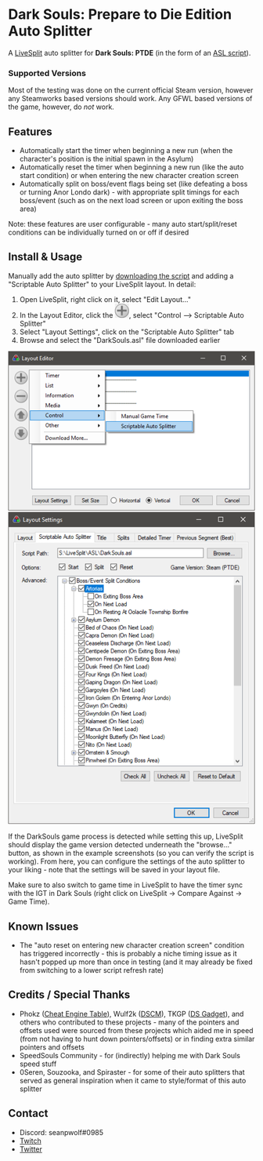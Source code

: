 # Dark Souls: Prepare to Die Edition Auto Splitter

A [LiveSplit](http://livesplit.org) auto splitter for **Dark Souls: PTDE** (in the form of an [ASL script](https://github.com/LiveSplit/LiveSplit/blob/master/Documentation/Auto-Splitters.md)).

### Supported Versions

Most of the testing was done on the current official Steam version, however any Steamworks based versions should work. Any GFWL based versions of the game, however, do *not* work.

## Features

* Automatically start the timer when beginning a new run (when the character's position is the initial spawn in the Asylum)
* Automatically reset the timer when beginning a new run (like the auto start condition) or when entering the new character creation screen 
* Automatically split on boss/event flags being set (like defeating a boss or turning Anor Londo dark) - with appropriate split timings for each boss/event (such as on the next load screen or upon exiting the boss area)

Note: these features are user configurable - many auto start/split/reset conditions can be individually turned on or off if desired

## Install & Usage

Manually add the auto splitter by [downloading the script](/DarkSoulsASL/DarkSouls.asl?raw=true) and adding a "Scriptable Auto Splitter" to your LiveSplit layout. In detail:

1. Open LiveSplit, right click on it, select "Edit Layout..."
1. In the Layout Editor, click the ![](/DarkSoulsASL/resources/layout_editor_plus.png?raw=true "plus button"), select "Control --> Scriptable Auto Splitter"
1. Select "Layout Settings", click on the "Scriptable Auto Splitter" tab
1. Browse and select the "DarkSouls.asl" file downloaded earlier

![](/DarkSoulsASL/resources/layout_editor.png?raw=true "Adding Scriptable Auto Splitter Component") ![](/DarkSoulsASL/resources/layout_settings.png?raw=true "ASL Script Settings") 

If the DarkSouls game process is detected while setting this up, LiveSplit should display the game version detected underneath the "browse..." button, as shown in the example screenshots (so you can verify the script is working). From here, you can configure the settings of the auto splitter to your liking - note that the settings will be saved in your layout file.

Make sure to also switch to game time in LiveSplit to have the timer sync with the IGT in Dark Souls (right click on LiveSplit -> Compare Against -> Game Time).

## Known Issues

* The "auto reset on entering new character creation screen" condition has triggered incorrectly - this is probably a niche timing issue as it hasn't popped up more than once in testing (and it may already be fixed from switching to a lower script refresh rate)

## Credits / Special Thanks

* Phokz ([Cheat Engine Table](http://fearlessrevolution.com/viewtopic.php?f=4&t=63)), Wulf2k ([DSCM](https://github.com/Wulf2k/DaS-PC-MPChan)), TKGP ([DS Gadget](https://github.com/JKAnderson/DS-Gadget)), and others who contributed to these projects - many of the pointers and offsets used were sourced from these projects which aided me in speed (from not having to hunt down pointers/offsets) or in finding extra similar pointers and offsets
* SpeedSouls Community - for (indirectly) helping me with Dark Souls speed stuff
* 0Seren, Souzooka, and Spiraster - for some of their auto splitters that served as general inspiration when it came to style/format of this auto splitter

## Contact

* Discord: seanpwolf#0985
* [Twitch](https://twitch.tv/seanpwolf)
* [Twitter](https://twitter.com/seanpwolf)
